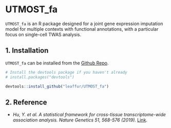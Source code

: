 # UTMOST_fa

`UTMOST_fa` is an R package designed for a joint gene expression imputation model for multiple contexts with functional annotations, with a particular focus on single-cell TWAS analysis.

## 1. Installation

`UTMOST_fa` can be installed from the [Github Repo](https://github.com/leaffur/UTMOST_fa).

``` r
# Install the devtools package if you haven't already
# install.packages("devtools")

devtools::install_github("leaffur/UTMOST_fa")
```

## 2. Reference

  - *Hu, Y. et al. A statistical framework for cross-tissue transcriptome-wide association analysis. Nature Genetics 51, 568-576 (2019).* [Link](https://www.nature.com/articles/s41588-019-0345-7).
